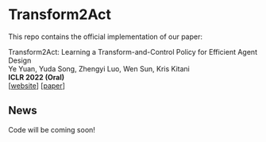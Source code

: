 # Transform2Act
This repo contains the official implementation of our paper:
  
Transform2Act: Learning a Transform-and-Control Policy for Efficient Agent Design  
Ye Yuan, Yuda Song, Zhengyi Luo, Wen Sun, Kris Kitani  
**ICLR 2022 (Oral)**  
[[website](https://sites.google.com/view/transform2act)] [[paper](https://openreview.net/forum?id=UcDUxjPYWSr)]

## News
Code will be coming soon!
